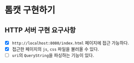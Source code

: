 # 톰캣 구현하기

## HTTP 서버 구현 요구사항

- [x] `http://localhost:8080/index.html` 페이지에 접근 가능하다.
- [x] 접근한 페이지의 `js`, `css` 파일을 불러올 수 있다.
- [ ] `uri`의 `QueryString`을 파싱하는 기능이 있다.
